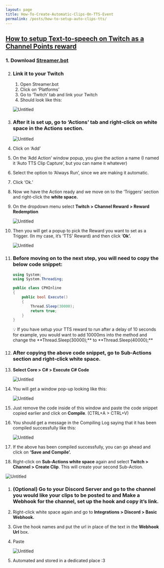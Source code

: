 ```yaml
---
layout: page
title: How-To-Create-Automatic-Clips-On-TTS-Event
permalink: /posts/how-to-setup-auto-clips-tts/
---
```


## [How to setup Text-to-speech on Twitch as a Channel Points reward](./2023-10-10-How-to-Setup-TTS-Channel-Points-Claim.markdown)

### 1. Download [Streamer.bot](https://streamer.bot/api/releases/streamer.bot/latest/download)

2. ### Link it to your Twitch 
    1. Open Streamer.bot
    2. Click on ‘Platforms’ 
    3. Go to ‘Twitch’ tab and link your Twitch
    4. Should look like this: 
    
    ![Untitled](https://prod-files-secure.s3.us-west-2.amazonaws.com/2be825fe-b4d1-44e1-9d30-a2b00088b476/d511b3bd-2a37-44b5-b4df-696798d6793c/Untitled.png)
    
3. ### After it is set up, go to ‘Actions’ tab and right-click on **white space** in the Actions section. 
    
    ![Untitled](https://prod-files-secure.s3.us-west-2.amazonaws.com/2be825fe-b4d1-44e1-9d30-a2b00088b476/321a8dba-2376-4ff2-adac-a61487020574/Untitled.png)
    
4. Click on ‘Add’
5. On the ‘Add Action’ window popup, you give the action a name (I named it ‘Auto TTS Clip Capture’, but you can name it whatever) 
6. Select the option to ‘Always Run’, since we are making it automatic. 
7. Click ‘Ok.’ 
8. Now we have the Action ready and we move on to the ‘Triggers’ section and right-click the **white space.**
9. On the dropdown menu select **Twitch > Channel Reward > Reward Redemption**  
    
    ![Untitled](https://prod-files-secure.s3.us-west-2.amazonaws.com/2be825fe-b4d1-44e1-9d30-a2b00088b476/a5c54a13-a7ab-4efc-b48b-af8f6034d59f/Untitled.png)
    
10. Then you will get a popup to pick the Reward you want to set as a Trigger. (In my case, it’s ‘TTS’ Reward) and then click ‘**Ok’.** 
    
    ![Untitled](https://prod-files-secure.s3.us-west-2.amazonaws.com/2be825fe-b4d1-44e1-9d30-a2b00088b476/841f1e6b-1f3a-4a61-849a-7af95862d47a/Untitled.png)
    
11. ### Before moving on to the next step, you will need to copy the below code snippet: 
    
    ```csharp
    using System;
    using System.Threading;
    
    public class CPHInline
    {
    	public bool Execute()
    	{
    		Thread.Sleep(30000);
    		return true;
    	}
    }
    ```
    
    <aside>
    💡 If you have setup your TTS reward to run after a delay of 10 seconds for example, you would want to add 10000ms into the method and change the **Thread.Sleep(30000);** to **Thread.Sleep(40000);**
    
    </aside>
    
12. ### After copying the above code snippet, go to Sub-Actions section and right-click white space. 
13. **Select Core > C# > Execute C# Code** 
    
    ![Untitled](https://prod-files-secure.s3.us-west-2.amazonaws.com/2be825fe-b4d1-44e1-9d30-a2b00088b476/e4d9440a-bc9f-4d2d-b52a-5baf1d07c711/Untitled.png)
    
14. You will get a window pop-up looking like this: 
    
    ![Untitled](https://prod-files-secure.s3.us-west-2.amazonaws.com/2be825fe-b4d1-44e1-9d30-a2b00088b476/e6da1aec-92bc-4115-af9a-652c38918afb/Untitled.png)
    
15. Just remove the code inside of this window and paste the code snippet copied earlier and click on **Compile**. (CTRL+A > CTRL+V) 
16. You should get a message in the Compiling Log saying that it has been compiled successfully like this: 
    
    ![Untitled](https://prod-files-secure.s3.us-west-2.amazonaws.com/2be825fe-b4d1-44e1-9d30-a2b00088b476/5105f7fc-c2e4-4b54-b9b9-a2a3bb9223c2/Untitled.png)
    
17. If the above has been compiled successfully, you can go ahead and click on **‘Save and Compile’.**
18. Right-click on **Sub-Actions white space** again and select **Twitch > Channel > Create Clip**. This will create your second Sub-Action.

![Untitled](https://prod-files-secure.s3.us-west-2.amazonaws.com/2be825fe-b4d1-44e1-9d30-a2b00088b476/bb12d419-aa11-46e6-9523-c6c3f76a17ee/Untitled.png)

1. ### (Optional) Go to your Discord Server and go to the channel you would like your clips to be posted to and Make a Webhook for the channel, set up the hook and copy it’s link.
2. Right-click white space again and go to **Integrations > Discord > Basic Webhook.**
3. Give the hook names and put the url in place of the text in the **Webhook Url** box. 
4. Paste 

    
    ![Untitled](https://prod-files-secure.s3.us-west-2.amazonaws.com/2be825fe-b4d1-44e1-9d30-a2b00088b476/12000412-5a39-4efa-afc2-54d23df46d8b/Untitled.png)
    
5. Automated and stored in a dedicated place :3
